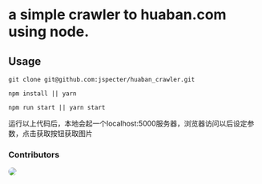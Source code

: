 # a simple crawler to huaban.com using node.

**Usage**
---
    git clone git@github.com:jspecter/huaban_crawler.git

    npm install || yarn

    npm run start || yarn start

运行以上代码后，本地会起一个localhost:5000服务器，浏览器访问以后设定参数，点击获取按钮获取图片     

### Contributors

<a href="https://github.com/jspecter"><img style='border-radius:50%;max-width:40px;' src="https://avatars0.githubusercontent.com/u/25746681?s=60&v=4"></img></a>
    










